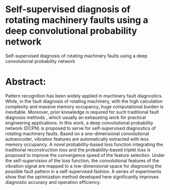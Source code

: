 # Self-supervised diagnosis of rotating machinery faults using a deep convolutional probability network
Self-supervised diagnosis of rotating machinery faults using a deep convolutional probability network
# Abstract: 
Pattern recognition has been widely applied in machinery fault diagnostics. While, in the fault diagnosis of rotating machinery, with the high calculation complexity and massive memory occupancy, huge computational burden is inevitable. Moreover, prior knowledge is required for such traditional fault diagnosis methods , which usually an exhausting work for practical engineering applications. In this work, a deep convolutional probability network (DCPN) is proposed to serve for self-supervised diagnostics of rotating machinery faults. Based on a one-dimensional convolutional autoencoder, vibration features are automatically extracted with less memory occupancy. A novel probability-based loss function integrating the traditional reconstruction loss and the probability-based triplet loss is proposed to improve the convergence speed of the feature selection. Under the self-supervision of the loss function, the convolutional features of the vibration signal are mapped to a low-dimensional space for diagnosing the possible fault pattern in a self-supervised fashion. A series of experiments show that the optimization method developed here significantly improves diagnostic accuracy and operation efficiency.
